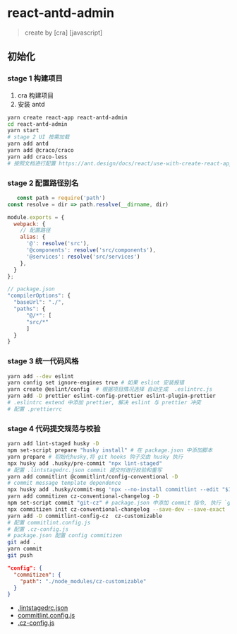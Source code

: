 # react-antd-admin
> create by [cra] [javascript]

## 初始化

### stage 1 构建项目
1. cra 构建项目
2. 安装 antd
```sh
yarn create react-app react-antd-admin
cd react-antd-admin
yarn start
# stage 2 UI 按需加载
yarn add antd
yarn add @craco/craco
yarn add craco-less
# 按照文档进行配置 https://ant.design/docs/react/use-with-create-react-app-cn
```

### stage 2 配置路径别名
```js
   const path = require('path')
const resolve = dir => path.resolve(__dirname, dir)

module.exports = {
  webpack: {
    // 配置路径
    alias: {
      '@': resolve('src'),
      '@components': resolve('src/components'),
      '@services': resolve('src/services')
    },
  }
};

// package.json
"compilerOptions": {
  "baseUrl": "./",
  "paths": {
      "@/*": [
      "src/*"
      ]
  }
}
```

### stage 3 统一代码风格
```sh
yarn add --dev eslint
yarn config set ignore-engines true # 如果 eslint 安装报错
yarn create @eslint/config  # 根据项目情况选择 自动生成  .eslintrc.js
yarn add -D prettier eslint-config-prettier eslint-plugin-prettier
# .eslintrc extend 中添加 prettier, 解决 eslint 与 prettier 冲突
# 配置 .prettierrc
```

### stage 4 代码提交规范与校验
```sh
yarn add lint-staged husky -D
npm set-script prepare "husky install" # 在 package.json 中添加脚本
yarn prepare # 初始化husky,将 git hooks 钩子交由 husky 执行
npx husky add .husky/pre-commit "npx lint-staged"
# 配置 .lintstagedrc.json commit 提交时进行校验和重写
yarn add commitlint @commitlint/config-conventional -D
# commit message template dependence
npx husky add .husky/commit-msg 'npx --no-install commitlint --edit "$1"'
yarn add commitizen cz-conventional-changelog -D
npm set-script commit "git-cz" # package.json 中添加 commit 指令, 执行 `git-cz` 指令
npx commitizen init cz-conventional-changelog --save-dev --save-exact
yarn add -D commitlint-config-cz  cz-customizable
# 配置 commitlint.config.js
# 配置 .cz-config.js
# package.json 配置 config commitizen
git add .
yarn commit
git push
```

```json
"config": {
  "commitizen": {
    "path": "./node_modules/cz-customizable"
  }
}
```

- [.lintstagedrc.json](./.lintstagedrc.json)
- [commitlint.config.js](./commitlint.config.js)
- [.cz-config.js](./.cz-config.js)
